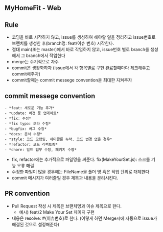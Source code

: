 ## MyHomeFit - Web

## Rule
- 코딩을 바로 시작하지 않고, issue를 생성하여 해야할 일을 정리하고 issue번호로 브랜치를 생성한 후(branch명: feat/이슈 번호) 시작한다.
- 절대 main(또는 master)에서 바로 작업하지 않고, issue번호 별로 branch를 생성해서 그 branch에서 작업한다
- merge는 주기적으로 자주 
- commit은 생활화하자 (issue에서 각 항목별로 구현 완료할때마다 체크해주고 commit해주자)
- commit할때는 commit messege convention을 최대한 지켜주자


## commit messege convention
```
- *feat: 새로운 기능 추가*
- *update: 버전 등 업데이트*
- *fix: 수정*
- *fix typo: 오타 수정*
- *bugfix: 버그 수정*
- *docs: 문서 수정*
- *style: 코드 모캣팅, 세미콜론 누락, 코드 변경 없을 경우*
- *refactor: 코드 리펙토링*
- *chore: 빌드 업무 수정, 패키지 수정*
```
- fix, refactor에는 추가적으로 파일명을 써준다. fix(MakeYourSet.js): 스크롤 기능 오류 해결
- 수정한 파일이 많을 경우에는 FileName을 폴더 명 혹은 작업 단위로 대체한다
- commit 메시지가 여러줄일 경우 제목과 내용을 분리시킨다.


## PR convention
- Pull Request 작성 시 제목은 브랜치명과 이슈 제목으로 한다.
    - 예시) feat/2 Make Your Set 페이지 구현
- 내용은 resolve: #{이슈번호}로 한다. (이렇게 하면 Merge시에 자동으로 issue가 해결된 것으로 설정해준다) 
